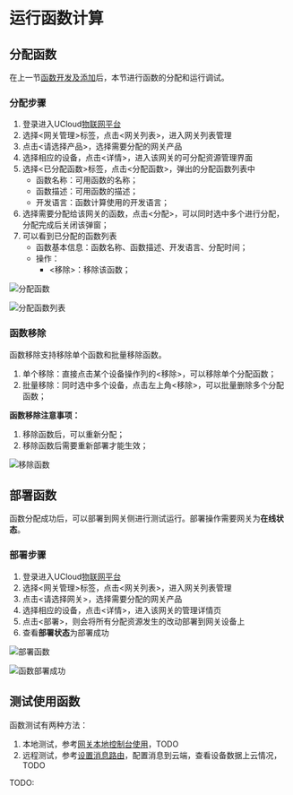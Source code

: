 # 运行函数计算

## 分配函数

在上一节[函数开发及添加]()后，本节进行函数的分配和运行调试。

### 分配步骤

1. 登录进入UCloud[物联网平台](https://console.ucloud.cn/uiot)
2. 选择<网关管理>标签，点击<网关列表>，进入网关列表管理
3. 点击<请选择产品>，选择需要分配的网关产品
4. 选择相应的设备，点击<详情>，进入该网关的可分配资源管理界面
5. 选择<已分配函数>标签，点击<分配函数>，弹出的分配函数列表中
   - 函数名称：可用函数的名称；
   - 函数描述：可用函数的描述；
   - 开发语言：函数计算使用的开发语言；
6. 选择需要分配给该网关的函数，点击<分配>，可以同时选中多个进行分配，分配完成后关闭该弹窗；
7. 可以看到已分配的函数列表
   - 函数基本信息：函数名称、函数描述、开发语言、分配时间；
   - 操作：
     - <移除>：移除该函数；

![分配函数](D:/iot_document/Ucloud/2020/UIoT-Edge/用户使用文档/uiot-edge/images/分配函数.png)

![分配函数列表](D:/iot_document/Ucloud/2020/UIoT-Edge/用户使用文档/uiot-edge/images/分配函数列表.png)

### 函数移除

函数移除支持移除单个函数和批量移除函数。

1. 单个移除：直接点击某个设备操作列的<移除>，可以移除单个分配函数；
2. 批量移除：同时选中多个设备，点击左上角<移除>，可以批量删除多个分配函数；

**函数移除注意事项：**

1. 移除函数后，可以重新分配；
2. 移除函数后需要重新部署才能生效；

![移除函数](D:/iot_document/Ucloud/2020/UIoT-Edge/用户使用文档/uiot-edge/images/移除函数.png)

## 部署函数

函数分配成功后，可以部署到网关侧进行测试运行。部署操作需要网关为**在线状态**。

### 部署步骤

1. 登录进入UCloud[物联网平台](https://console.ucloud.cn/uiot)
2. 选择<网关管理>标签，点击<网关列表>，进入网关列表管理
3. 点击<请选择网关>，选择需要分配的网关产品
4. 选择相应的设备，点击<详情>，进入该网关的管理详情页
5. 点击<部署>，则会将所有分配资源发生的改动部署到网关设备上
6. 查看**部署状态**为部署成功

![部署函数](D:/iot_document/Ucloud/2020/UIoT-Edge/用户使用文档/uiot-edge/images/部署函数.png)

![函数部署成功](D:/iot_document/Ucloud/2020/UIoT-Edge/用户使用文档/uiot-edge/images/函数部署成功.png)

## 测试使用函数

函数测试有两种方法：

1. 本地测试，参考[网关本地控制台使用]()，TODO
2. 远程测试，参考[设置消息路由]()，配置消息到云端，查看设备数据上云情况，TODO

TODO:

